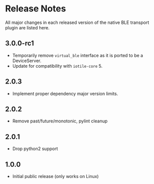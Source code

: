 # Release Notes

All major changes in each released version of the native BLE transport plugin are listed here.

## 3.0.0-rc1

- Temporarily remove `virtual_ble` interface as it is ported to be a DeviceServer.
- Update for compatibility with `iotile-core` 5.

## 2.0.3

- Implement proper dependency major version limits.

## 2.0.2

- Remove past/future/monotonic, pylint cleanup

## 2.0.1

- Drop python2 support

## 1.0.0

- Initial public release (only works on Linux)